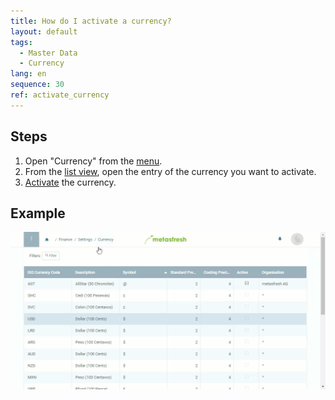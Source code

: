 ```yaml
---
title: How do I activate a currency?
layout: default
tags:
  - Master Data
  - Currency
lang: en
sequence: 30
ref: activate_currency
---
```


## Steps
1. Open "Currency" from the [menu](Menu).
1. From the [list view](ViewModes#list-view), open the entry of the currency you want to activate.
1. [Activate](Activate_record) the currency.

## Example
<kbd><img src="assets/activate_currency.gif" alt="GIF: How to activate a currency"></kbd>
